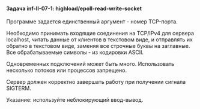 #### Задача inf-II-07-1: highload/epoll-read-write-socket
Программе задается единственный аргумент - номер TCP-порта.

Необходимо принимать входящие соединения на TCP/IPv4 для сервера localhost, читать данные от клиентов в текстовом виде, и отправлять их обратно в текстовом виде, заменяя все строчные буквы на заглавные. Все обрабатываемые символы - из кодировки ASCII.

Одновременных подключений может быть много. Использовать несколько потоков или процессов запрещено.

Сервер должен корректно завершать работу при получении сигнала SIGTERM.

Указание: используйте неблокирующий ввод-вывод.


